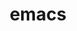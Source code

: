 ---
title: "emacs"
layout: cache
categories: [package, develop]
meta: {"versions": ["29.1"], "compilers": ["gcc@=7.5.0"], "oss": ["ubuntu18.04"], "platforms": ["linux"], "targets": ["x86_64_v3"], "stacks": ["developer-tools", "root"], "num_specs": 4, "num_specs_by_stack": {"developer-tools": 4, "root": 4}}
spec_details: [{"hash": "6odjp2qkrcwilwn3tftyfupivdjek7je", "compiler": "gcc@=7.5.0", "versions": ["29.1"], "os": "ubuntu18.04", "platform": "linux", "target": "x86_64_v3", "variants": ["~X", "build_system=autotools", "+json", "+native", "+tls", "toolkit=gtk", "+treesitter"], "stacks": ["developer-tools", "root"], "size": "-", "tarball": "https://binaries.spack.io/develop/build_cache/linux-ubuntu18.04-x86_64_v3/gcc-7.5.0/emacs-29.1/linux-ubuntu18.04-x86_64_v3-gcc-7.5.0-emacs-29.1-6odjp2qkrcwilwn3tftyfupivdjek7je.spack"}, {"hash": "czp4qwbzy3imx4lxxo35lddyams6coc2", "compiler": "gcc@=7.5.0", "versions": ["29.1"], "os": "ubuntu18.04", "platform": "linux", "target": "x86_64_v3", "variants": ["~X", "build_system=autotools", "+json", "+native", "+tls", "toolkit=gtk", "+treesitter"], "stacks": ["developer-tools", "root"], "size": "-", "tarball": "https://binaries.spack.io/develop/build_cache/linux-ubuntu18.04-x86_64_v3/gcc-7.5.0/emacs-29.1/linux-ubuntu18.04-x86_64_v3-gcc-7.5.0-emacs-29.1-czp4qwbzy3imx4lxxo35lddyams6coc2.spack"}, {"hash": "arcwuczc3qxpiujfjdpuvn4e7mbdknhg", "compiler": "gcc@=7.5.0", "versions": ["29.1"], "os": "ubuntu18.04", "platform": "linux", "target": "x86_64_v3", "variants": ["~X", "build_system=autotools", "+json", "+native", "+tls", "toolkit=gtk", "+treesitter"], "stacks": ["developer-tools", "root"], "size": "-", "tarball": "https://binaries.spack.io/develop/build_cache/linux-ubuntu18.04-x86_64_v3/gcc-7.5.0/emacs-29.1/linux-ubuntu18.04-x86_64_v3-gcc-7.5.0-emacs-29.1-arcwuczc3qxpiujfjdpuvn4e7mbdknhg.spack"}, {"hash": "d4p4r4si6aufs3onulbz6bh765jzlniu", "compiler": "gcc@=7.5.0", "versions": ["29.1"], "os": "ubuntu18.04", "platform": "linux", "target": "x86_64_v3", "variants": ["~X", "build_system=autotools", "+json", "+native", "+tls", "toolkit=gtk", "+treesitter"], "stacks": ["developer-tools", "root"], "size": "-", "tarball": "https://binaries.spack.io/develop/build_cache/linux-ubuntu18.04-x86_64_v3/gcc-7.5.0/emacs-29.1/linux-ubuntu18.04-x86_64_v3-gcc-7.5.0-emacs-29.1-d4p4r4si6aufs3onulbz6bh765jzlniu.spack"}]
---